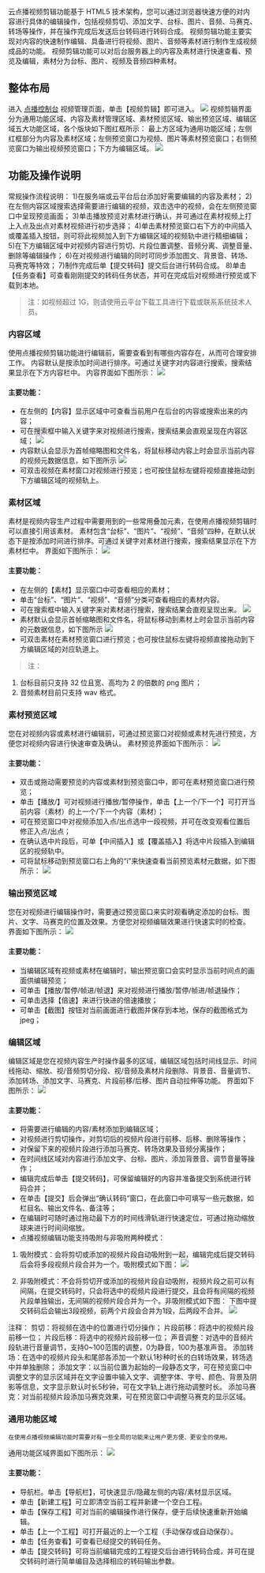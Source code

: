 云点播视频剪辑功能基于 HTML5 技术架构，您可以通过浏览器快速方便的对内容进行具体的编辑操作，包括视频剪切、添加文字、台标、图片、音频、马赛克、转场等操作，并在操作完成后发送后台转码进行转码合成。
视频剪辑功能主要实现对内容的快速制作编辑、具备进行将视频、图片、音频等素材进行制作生成视频成品的功能。
视频剪辑功能可以对后台服务器上的内容及素材进行快速查看、预览及编辑，素材分为台标、图片、视频及音频四种素材。
## 整体布局
进入 [点播控制台](https://console.cloud.tencent.com/video/videolist) 视频管理页面，单击【视频剪辑】即可进入。
![](https://main.qcloudimg.com/raw/2c9bedd6d84685fdd2f6d87d6ba5175b.png)
视频剪辑界面分为通用功能区域、内容及素材管理区域、素材预览区域、输出预览区域、编辑区域五大功能区域，各个版块如下图红框所示：
最上方区域为通用功能区域；左侧红框部分为内容及素材区域；左侧预览窗口为视频、图片等素材预览窗口；右侧预览窗口为输出视频预览窗口；下方为编辑区域。
![](https://main.qcloudimg.com/raw/e4524231f991902f9ac53f6f4801dae9.png)

## 功能及操作说明
常规操作流程说明：
1)在服务端或云平台后台添加好需要编辑的内容及素材；
2)在左侧内容区域搜索选择需要进行编辑的视频，双击选中的视频，会在左侧预览窗口中呈现预览画面；
3)单击播放预览对素材进行确认，并可通过在素材视频上打上入点及出点对素材视频进行初步选择；
4)单击素材预览窗口右下方的中间插入或覆盖插入按钮，则可将此视频加入到下方编辑区域的视频轨中进行精细编辑；
5)在下方编辑区域中对视频内容进行剪切、片段位置调整、音频分离、调整音量、删除等编辑操作；
6)在对视频进行编辑的同时可同步添加图文、背景音、转场、马赛克等特效；
7)制作完成后单【提交转码】提交后台进行转码合成。
8)单击【任务查看】可查看刚刚提交的转码任务状态，并可在完成后对视频进行预览或下载到本地。
>注：如视频超过 1G，则请使用云平台下载工具进行下载或联系系统技术人员。

### 内容区域
使用点播视频剪辑功能进行编辑前，需要查看到有哪些内容存在，从而可合理安排工作。
内容默认是按添加时间进行排序。可通过关键字对内容进行搜索，搜索结果显示在下方内容栏中。
内容界面如下图所示：
![](https://main.qcloudimg.com/raw/8857f70be0d3cf9717d1b8b5eb19708a.png)

#### 主要功能：
- 在左侧的【内容】显示区域中可查看当前用户在后台的内容或搜索出来的内容；
- 可在搜索框中输入关键字来对视频进行搜索，搜索结果会直观呈现在内容区域；
![](https://main.qcloudimg.com/raw/97b091c846cef9f01b7ce7e6e6adb76b.png)
- 内容默认会显示为首帧缩略图和文件名，将鼠标移动内容上时会显示当前内容的视频元数据信息，如下图所示
![](https://main.qcloudimg.com/raw/6c52940a750e008450fcd98d269c9c2b.png)
- 可双击视频在素材窗口对视频进行预览；也可按住鼠标左键将视频直接拖动到下方编辑区域的视频轨上。

### 素材区域
素材是视频内容生产过程中需要用到的一些常用叠加元素，在使用点播视频剪辑时可以直接引用该素材。
素材包含“台标”、“图片”、“视频”、“音频”四种，在默认状态下是按添加时间进行排序。可通过关键字对素材进行搜索，搜索结果显示在下方素材栏中。
界面如下图所示：
![](https://main.qcloudimg.com/raw/551569e0a8754748e9119fcc66531753.png)

#### 主要功能：
- 在左侧的【素材】显示窗口中可查看相应的素材；
- 单击“台标”、“图片”、“视频”、“音频”分类可查看相应的素材内容。
- 可在搜索框中输入关键字来对素材进行搜索，搜索结果会直观呈现出来。
![](https://main.qcloudimg.com/raw/85cd3c95a552450317bb9a7729341a4a.png)
- 素材默认会显示首帧缩略图和文件名，将鼠标移动到素材上时会显示当前内容的元数据信息，如下图所示
![](https://main.qcloudimg.com/raw/85cd3c95a552450317bb9a7729341a4a.png)
- 可双击素材在素材预览窗口进行预览；也可按住鼠标左键将视频直接拖动到下方编辑区域的对应轨道上。

>注：
1. 台标目前只支持 32 位且宽、高均为 2 的倍数的 png 图片；
2. 音频素材目前只支持 wav 格式。


### 素材预览区域
您在对视频内容或素材进行编辑前，可通过预览窗口对视频或素材先进行预览，方便您对视频内容进行快速审查及确认。
素材预览界面如下图所示：
![](https://main.qcloudimg.com/raw/e63df3c37870deb5086ddcc6837ba9b6.png)

#### 主要功能：
- 双击或拖动需要预览的内容或素材到预览窗口中，即可在素材预览窗口进行预览；
- 单击【播放/】可对视频进行播放/暂停操作，单击【上一个/下一个】可打开当前内容（素材）的上一个/下一个内容（素材）；
- 可在预览窗口中对视频添加入点/出点选中一段视频，并可在改变观看位置后修正入点/出点；
- 在确认选中片段后，可单【中间插入】或【覆盖插入】将选中片段插入到编辑区的视频轨中。
- 可将鼠标移动到预览窗口右上角的“i”来快速查看当前预览素材元数据，如下图所示：
![](https://main.qcloudimg.com/raw/3a0ce708e79ad14e3e0b5290c86cd711.png)


### 输出预览区域
您在对视频进行编辑操作时，需要通过预览窗口来实时观看确定添加的台标、图片、文字、马赛克的位置及效果。方便您对视频编辑效果进行快速实时的检查。
界面如下图所示：
![](https://main.qcloudimg.com/raw/3301e1550e56cd8aab219015420d9def.png)

#### 主要功能：
- 当编辑区域有视频或素材在编辑时，输出预览窗口会实时显示当前时间点的画面供编辑预览；
- 可单击【播放/暂停/帧进/帧退】来对视频进行播放/暂停/帧进/帧退操作；
- 可单击选择【倍速】来进行快进的倍速播放；
- 可单击【截图】按钮对当前画面进行截图并保存到本地，保存的截图格式为 jpeg；

### 编辑区域
编辑区域是您在视频内容生产时操作最多的区域，编辑区域包括时间线显示、时间线拖动、缩放、视/音频剪切分段、视/音频及素材片段删除、背景音、音量调节、添加转场、添加文字、马赛克、片段前移/后移、图片自动拉伸等功能。
界面如下图所示：
![](https://main.qcloudimg.com/raw/caa93b619c5e840ea06d0cc26fe2aacb.png)

#### 主要功能：
- 将需要进行编辑的内容/素材添加到编辑区域；
- 对视频进行剪切操作，对剪切后的视频片段进行前移、后移、删除等操作；
- 对保留下来的视频片段进行添加马赛克、转场效果及音频分离操作；
- 在时间线区域对内容进行添加文字、台标、图片、添加背景音、调节音量等操作；
- 编辑完成后单击【提交转码】，可保留编辑好的内容并准备提交到系统进行转码合并；
- 在单击【提交】后会弹出“确认转码“窗口，在此窗口中可填写一些元数据，如栏目名、输出文件名、备注等；
- 在编辑时可随时通过拖动最下方的时间线滑轨进行快速定位，可通过拖动缩放球来进行时间间缩放。
- 点播视频编辑功能支持吸附与非吸附两种模式：
 1. 吸附模式：会将剪切或添加的视频片段自动吸附到一起，编辑完成后提交转码后会将多段视频片段合并为一个。吸附模式如下图：
 ![](https://main.qcloudimg.com/raw/e50ab347994a02d86a6c2af43a042786.png)
 
 2. 非吸附模式：不会将剪切开或添加的视频片段自动吸附，视频片段之前可以有间隔，在提交转码时，只会将选中的视频片段进行提交，且会将有间隔的视频片段单独输出，无间隔的视频片段合并为一个。非吸附模式如下图：
下图中提交转码后会输出3段视频，前两个片段会合并为1段，后两段不合并。
![](https://main.qcloudimg.com/raw/a2fcf741174dc4b43019dd45ce8986f3.png)

注释：
剪切：将视频在选中的位置进行切分操作；
片段前移：将选中的视频片段前移一位；
片段后移：将选中的视频片段前移一位；
声音调整：对选中的音频片段轨进行音量调节，支持0~100范围的调整，0为静音，100为基准声音。
添加转场：在选中的视频片段头和尾部各添加一个默认1秒种时长的白转场效果，转场选中并单独删除；
添加文字：以当前位置为起始的一段静态文字，可在预览窗口中调整文字的显示区域并在文字设置中输入文字、调整字体、字号、颜色、背景及阴影等信息，文字显示默认时长5秒钟，可在文字轨上进行拖动调整时长。
添加马赛克：对当前视频片段添加马赛克效果，可在预览窗口中调整马赛克的显示区域。
### 通用功能区域
	在使用点播视频编辑功能时需要对有一些全局的功能来让用户更方便、更安全的使用。
通用功能区域界面如下图所示：
![](https://main.qcloudimg.com/raw/f83b3daabc7d0c3ea13f9ac3d1a252d7.png)

#### 主要功能：
- 导航栏。单击【导航栏】，可快速显示/隐藏左侧的内容/素材显示区域。
- 单击【新建工程】可立即清空当前工程并新建一个空白工程。
- 单击【保存工程】可对当前的编辑操作进行保存，便于后续快速重新开始编辑。
- 单击【上一个工程】可打开最近的上一个工程（手动保存或自动保存）。
- 单击【任务查看】可查看已经提交的转码任务。
- 单击【提交转码】可将当前编辑完成的工程提交后台进行转码合成，并可在提交转码时进行简单编目及选择相应的转码输出参数。
